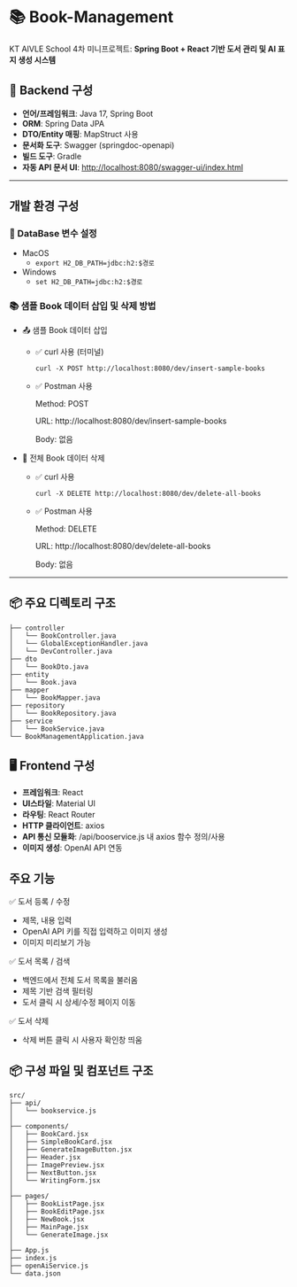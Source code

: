 # 📚 Book-Management

KT AIVLE School 4차 미니프로젝트: **Spring Boot + React 기반 도서 관리 및 AI 표지 생성 시스템**

## 🔧 Backend 구성

- **언어/프레임워크**: Java 17, Spring Boot
- **ORM**: Spring Data JPA
- **DTO/Entity 매핑**: MapStruct 사용
- **문서화 도구**: Swagger (springdoc-openapi)
- **빌드 도구**: Gradle
- **자동 API 문서 UI**: [http://localhost:8080/swagger-ui/index.html](http://localhost:8080/swagger-ui/index.html)

---
## 개발 환경 구성
### 🧵 DataBase 변수 설정
- MacOS
  - ```export H2_DB_PATH=jdbc:h2:$경로```
- Windows
  - ```set H2_DB_PATH=jdbc:h2:$경로```

### 📚 샘플 Book 데이터 삽입 및 삭제 방법
- 📤 샘플 Book 데이터 삽입

  - ✅ curl 사용 (터미널)

    ```curl -X POST http://localhost:8080/dev/insert-sample-books```

  - ✅ Postman 사용

    Method: POST

    URL: http://localhost:8080/dev/insert-sample-books

    Body: 없음

- 🧹 전체 Book 데이터 삭제

  - ✅ curl 사용

    ```curl -X DELETE http://localhost:8080/dev/delete-all-books```

  - ✅ Postman 사용
  
    Method: DELETE
  
    URL: http://localhost:8080/dev/delete-all-books
  
    Body: 없음

---

## 📦 주요 디렉토리 구조

```
├── controller        
│   └── BookController.java
│   └── GlobalExceptionHandler.java
│   └── DevController.java
├── dto              
│   └── BookDto.java
├── entity           
│   └── Book.java
├── mapper           
│   └── BookMapper.java
├── repository       
│   └── BookRepository.java
├── service             
│   └── BookService.java
└── BookManagementApplication.java  
```

## 🖥 Frontend 구성

- **프레임워크**: React
- **UI스타일**: Material UI
- **라우팅**: React Router 
- **HTTP 클라이언트**: axios
- **API 통신 모듈화**: /api/booservice.js 내 axios 함수 정의/사용
- **이미지 생성**: OpenAI API 연동

## 주요 기능

✅ 도서 등록 / 수정
- 제목, 내용 입력
- OpenAI API 키를 직접 입력하고 이미지 생성
- 이미지 미리보기 가능

✅ 도서 목록 / 검색
- 백엔드에서 전체 도서 목록을 불러옴
- 제목 기반 검색 필터링
- 도서 클릭 시 상세/수정 페이지 이동

✅ 도서 삭제
- 삭제 버튼 클릭 시 사용자 확인창 띄움

## 📦 구성 파일 및 컴포넌트 구조
```
src/
├── api/
│   └── bookservice.js               
│
├── components/
│   ├── BookCard.jsx
│   ├── SimpleBookCard.jsx
│   ├── GenerateImageButton.jsx
│   ├── Header.jsx
│   ├── ImagePreview.jsx
│   ├── NextButton.jsx
│   └── WritingForm.jsx
│
├── pages/
│   ├── BookListPage.jsx
│   ├── BookEditPage.jsx
│   ├── NewBook.jsx
│   ├── MainPage.jsx
│   └── GenerateImage.jsx
│
├── App.js
├── index.js
├── openAiService.js
└── data.json
